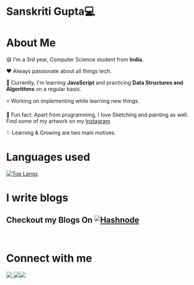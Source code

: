 # Sanskriti Gupta💻

# About Me

😄 I'm a 3rd year, Computer Science student from **India**.

❤️ Always passionate about all things tech.

🌱 Currently, I'm learning **JavaScript** and practicing **Data Structures and Algorithms** on a regular basis.

⚡ Working on implementing while learning new things.

🎨 Fun fact: Apart from programming, I love Sketching and painting as well. Find some of my artwork on my [Instagram](https://t.co/geBT5d9AnO?amp=1)

✨ Learning & Growing are two main motives.

# Languages used

[![Top Langs](https://github-readme-stats.vercel.app/api/top-langs/?username=SanskritiGupta05&layout=compact&theme=midnight-purple)](https://github.com/SanskritiGupta05/github-readme-stats)

# I write blogs

## Checkout my Blogs On [![Hashnode](https://img.shields.io/badge/Hashnode-2962FF?style=for-the-badge&logo=hashnode&logoColor=white)](https://sanskritigupta.hashnode.dev/)
<br>


# Connect with me

<a href="https://twitter.com/GuptaSanskritii" rel="nofollow"><img src="https://img.icons8.com/fluency/48/000000/twitter.png"/></a><a href="mailto:sanskritigupta0005@gmail.com">
<img src="https://img.icons8.com/color/48/000000/gmail-new.png"/></a><a href="https://www.linkedin.com/in/sanskritiguptaa/"><img src="https://img.icons8.com/color/48/000000/linkedin.png"/></a>
